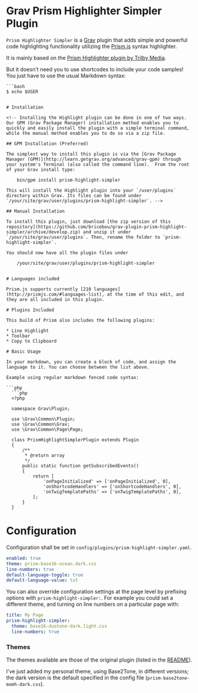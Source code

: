 # Grav Prism Highlighter Simpler Plugin

`Prism Highlighter Simpler` is a [Grav](http://github.com/getgrav/grav) plugin that adds simple and powerful code highlighting functionality utilizing the [Prism.js](http://prismjs.com/) syntax highlighter.

It is mainly based on the [Prism Highlighter plugin by Trilby Media](https://github.com/trilbymedia/grav-plugin-prism-highlight).

But it doesn't need you to use shortcodes to include your code samples! You just have to use the usual Markdown syntax:

```
```bash
$ echo $USER
```    
```

# Installation

<!-- Installing the Highlight plugin can be done in one of two ways. Our GPM (Grav Package Manager) installation method enables you to quickly and easily install the plugin with a simple terminal command, while the manual method enables you to do so via a zip file. 

## GPM Installation (Preferred)

The simplest way to install this plugin is via the [Grav Package Manager (GPM)](http://learn.getgrav.org/advanced/grav-gpm) through your system's Terminal (also called the command line).  From the root of your Grav install type:

    bin/gpm install prism-highlight-simpler

This will install the Highlight plugin into your `/user/plugins` directory within Grav. Its files can be found under `/your/site/grav/user/plugins/prism-highlight-simpler`. -->

## Manual Installation

To install this plugin, just download [the zip version of this repository](https://github.com/bricebou/grav-plugin-prism-highlight-simpler/archive/develop.zip) and unzip it under `/your/site/grav/user/plugins`. Then, rename the folder to `prism-highlight-simpler`.

You should now have all the plugin files under

    /your/site/grav/user/plugins/prism-highlight-simpler


# Languages included

Prism.js supports currently [210 languages](http://prismjs.com/#languages-list), at the time of this edit, and they are all included in this plugin.

# Plugins Included

This build of Prism also includes the following plugins:

* Line Highlight
* Toolbar
* Copy to Clipboard

# Basic Usage

In your markdown, you can create a block of code, and assign the language to it. You can choose between the list above. 

Example using regular markdown fenced code syntax:

```php
  ```php
  <?php
  
  namespace Grav\Plugin;
  
  use \Grav\Common\Plugin;
  use \Grav\Common\Grav;
  use \Grav\Common\Page\Page;
  
  class PrismHighlightSimplerPlugin extends Plugin
  {
      /**
       * @return array
       */
      public static function getSubscribedEvents()
      {
          return [
              'onPageInitialized' => ['onPageInitialized', 0],
              'onShortcodeHandlers' => ['onShortcodeHandlers', 0],
              'onTwigTemplatePaths' => ['onTwigTemplatePaths', 0],
          ];
      }
  }
```

# Configuration

Configuration shall be set in `config/plugins/prism-highlight-simpler.yaml`.

```yaml
enabled: true
theme: prism-base16-ocean.dark.css
line-numbers: true  
default-language-toggle: true
default-language-value: txt
```

You can also override configuration settings at the page level by prefixing options with `prism-highlight-simpler:`. For example you could set a different theme, and turning on line numbers on a particular page with:

```yaml
title: My Page
prism-highlight-simpler:
  theme: base16-duotone-dark.light.css
  line-numbers: true 
```


### Themes

The themes available are those of the original plugin (listed in the [README](https://github.com/trilbymedia/grav-plugin-prism-highlight#user-content-themes)).

I've just added my personal theme, using Base2Tone, in different versions; the dark version is the default specified in the config file (`prism-base2tone-momh-dark.css`).